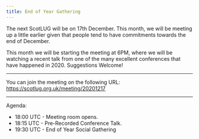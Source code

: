 ```yaml
---
title: End of Year Gathering
---
```


The next ScotLUG will be on 17th December. This month, we will be meeting up a little earlier given that people tend to have commitments towards the end of December.

This month we will be starting the meeting at 6PM, where we will be watching a recent talk from one of the many excellent conferences that have happened in 2020. Suggestions Welcome!

---

You can join the meeting on the following URL: <a href="https://scotlug.org.uk/meeting/20201217">https://scotlug.org.uk/meeting/20201217</a>

---

Agenda:

 * 18:00 UTC - Meeting room opens.
 * 18:15 UTC - Pre-Recorded Conference Talk.
 * 19:30 UTC - End of Year Social Gathering
